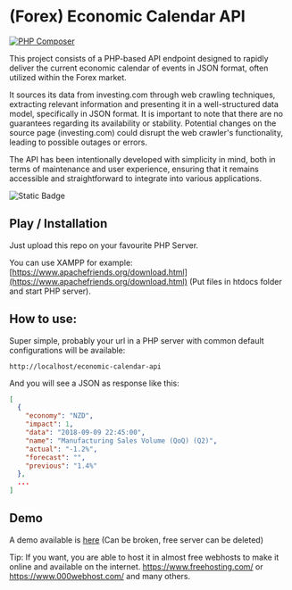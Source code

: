 (Forex) Economic Calendar API
==========================
[![PHP Composer](https://github.com/andrevlima/economic-calendar-api/actions/workflows/php.yml/badge.svg?branch=master)](https://github.com/andrevlima/economic-calendar-api/actions/workflows/php.yml)

This project consists of a PHP-based API endpoint designed to rapidly deliver the current economic calendar of events in JSON format, often utilized within the Forex market. 

It sources its data from investing.com through web crawling techniques, extracting relevant information and presenting it in a well-structured data model, specifically in JSON format.
It is important to note that there are no guarantees regarding its availability or stability. Potential changes on the source page (investing.com) could disrupt the web crawler's functionality, leading to possible outages or errors.

The API has been intentionally developed with simplicity in mind, both in terms of maintenance and user experience, ensuring that it remains accessible and straightforward to integrate into various applications.

![Static Badge](https://img.shields.io/badge/composer-php-blue?logo=php)

## Play / Installation 
Just upload this repo on your favourite PHP Server.

You can use XAMPP for example: [https://www.apachefriends.org/download.html](https://www.apachefriends.org/download.html)
(Put files in htdocs folder and start PHP server).

## How to use:

Super simple, probably your url in a PHP server with common default configurations will be available:

```
http://localhost/economic-calendar-api
```
And you will see a JSON as response like this:
```json
[
  {
    "economy": "NZD",
    "impact": 1,
    "data": "2018-09-09 22:45:00",
    "name": "Manufacturing Sales Volume (QoQ) (Q2)",
    "actual": "-1.2%",
    "forecast": "",
    "previous": "1.4%"
  },
  ...
]
```

## Demo
A demo available is [here](https://andrevlimawebh.000webhostapp.com/) (Can be broken, free server can be deleted)

Tip: If you want, you are able to host it in almost free webhosts to make it online and available on the internet. 
https://www.freehosting.com/ or https://www.000webhost.com/ and many others.
